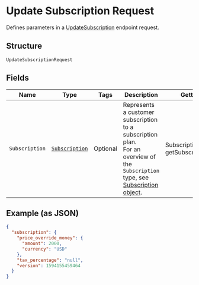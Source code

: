 
# Update Subscription Request

Defines parameters in a
[UpdateSubscription](#endpoint-subscriptions-updatesubscription) endpoint
request.

## Structure

`UpdateSubscriptionRequest`

## Fields

| Name | Type | Tags | Description | Getter |
|  --- | --- | --- | --- | --- |
| `Subscription` | [`Subscription`](/doc/models/subscription.md) | Optional | Represents a customer subscription to a subscription plan.<br>For an overview of the `Subscription` type, see<br>[Subscription object](https://developer.squareup.com/docs/docs/subscriptions-api/overview#subscription-object-overview). | Subscription getSubscription() |

## Example (as JSON)

```json
{
  "subscription": {
    "price_override_money": {
      "amount": 2000,
      "currency": "USD"
    },
    "tax_percentage": "null",
    "version": 1594155459464
  }
}
```

